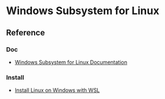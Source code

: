 # Windows Subsystem for Linux

## Reference

### Doc
- [Windows Subsystem for Linux Documentation](https://learn.microsoft.com/en-us/windows/wsl/)

### Install
- [Install Linux on Windows with WSL](https://learn.microsoft.com/en-us/windows/wsl/install)
